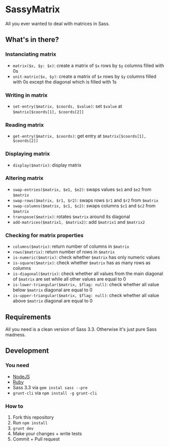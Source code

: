 # SassyMatrix

All you ever wanted to deal with matrices in Sass.

## What's in there?

### Instanciating matrix
* `matrix($x, $y: $x)`: create a matrix of `$x` rows by `$y` columns filled with 0s
* `unit-matrix($x, $y)`: create a matrix of `$x` rows by `$y` columns filled with 0s except the diagonal which is filled with 1s

### Writing in matrix
* `set-entry($matrix, $coords, $value)`: set `$value` at `$matrix[$coords[1], $coords[2]]`

### Reading matrix
* `get-entry($matrix, $coords)`: get entry at `$matrix[$coords[1], $coords[2]]`

### Displaying matrix
* `display($matrix)`: display matrix

### Altering matrix
* `swap-entries($matrix, $e1, $e2)`: swaps values `$e1` and `$e2` from `$matrix`
* `swap-rows($matrix, $r1, $r2)`: swaps rows `$r1` and `$r2` from `$matrix`
* `swap-columns($matrix, $c1, $c2)`: swaps columns `$c1` and `$c2` from `$matrix`
* `transpose($matrix)`: rotates `$matrix` around its diagonal
* `add-matrices($matrix1, $matrix2)`: add `$matrix1` and `$matrix2`

### Checking for matrix properties
* `columns($matrix)`: return number of columns in `$matrix`
* `rows($matrix)`: return number of rows in `$matrix`
* `is-numeric($matrix)`: check whether `$matrix` has only numeric values
* `is-square($matrix)`: check whether `$matrix` has as many rows as columns
* `is-diagonal($matrix)`: check whether all values from the main diagonal of `$matrix` are set while all other values are equal to 0
* `is-lower-triangular($matrix, $flag: null)`: check whether all value below `$matrix` diagonal are equal to 0
* `is-upper-triangular($matrix, $flag: null)`: check whether all value above `$matrix` diagonal are equal to 0

## Requirements

All you need is a clean version of Sass 3.3. Otherwise it's just pure Sass madness.

## Development

### You need

  * [NodeJS](http://nodejs.org)
  * [Ruby](https://www.ruby-lang.org/)
  * Sass 3.3 via `gem instal sass --pre`
  * `grunt-cli` via `npm install -g grunt-cli`

### How to

  1. Fork this repository
  2. Run `npm install`
  3. `grunt dev`
  4. Make your changes + write tests
  5. Commit + Pull request
